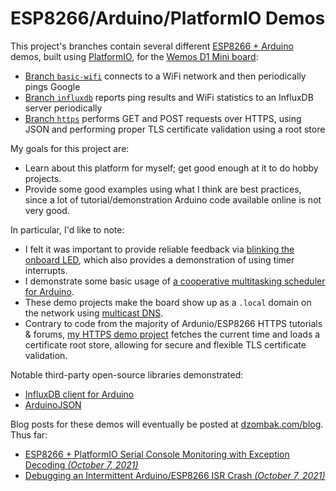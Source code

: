 # ESP8266/Arduino/PlatformIO Demos

This project's branches contain several different [ESP8266 + Arduino](https://arduino-esp8266.readthedocs.io/en/latest/) demos, built using [PlatformIO](https://platformio.org), for the [Wemos D1 Mini board](https://www.wemos.cc/en/latest/d1/d1_mini.html):

- [Branch `basic-wifi`](https://github.com/cdzombak/esp8266-basic-wifi/tree/basic-wifi) connects to a WiFi network and then periodically pings Google
- [Branch `influxdb`](https://github.com/cdzombak/esp8266-basic-wifi/tree/influxdb) reports ping results and WiFi statistics to an InfluxDB server periodically
- [Branch `https`](https://github.com/cdzombak/esp8266-basic-wifi/tree/https) performs GET and POST requests over HTTPS, using JSON and performing proper TLS certificate validation using a root store

My goals for this project are:

- Learn about this platform for myself; get good enough at it to do hobby projects.
- Provide some good examples using what I think are best practices, since a lot of tutorial/demonstration Arduino code available online is not very good.

In particular, I'd like to note:

- I felt it was important to provide reliable feedback via [blinking the onboard LED](https://github.com/cdzombak/esp8266-basic-wifi/blob/basic-wifi/src/led.cpp), which also provides a demonstration of using timer interrupts.
- I demonstrate some basic usage of [a cooperative multitasking scheduler for Arduino](https://www.arduino.cc/reference/en/libraries/taskscheduler/).
- These demo projects make the board show up as a `.local` domain on the network using [multicast DNS](http://www.multicastdns.org).
- Contrary to code from the majority of Ardunio/ESP8266 HTTPS tutorials & forums, [my HTTPS demo project](https://github.com/cdzombak/esp8266-basic-wifi/blob/https/src/main.cpp) fetches the current time and loads a certificate root store, allowing for secure and flexible TLS certificate validation.

Notable third-party open-source libraries demonstrated:

- [InfluxDB client for Arduino](https://github.com/cdzombak/esp8266-basic-wifi/blob/influxdb/src/main.cpp)
- [ArduinoJSON](https://github.com/cdzombak/esp8266-basic-wifi/blob/https/src/main.cpp)

Blog posts for these demos will eventually be posted at [dzombak.com/blog](https://www.dzombak.com/blog). Thus far:

- [ESP8266 + PlatformIO Serial Console Monitoring with Exception Decoding *(October 7, 2021)*](https://www.dzombak.com/blog/2021/10/ESP8266-PlatformIO-Serial-Console-Monitoring-with-Exception-Decoding.html)
- [Debugging an Intermittent Arduino/ESP8266 ISR Crash *(October 7, 2021)*](https://www.dzombak.com/blog/2021/10/Debugging-an-Intermittent-Arduino-ESP8266-ISR-Crash.html)

